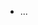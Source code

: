 <!-- PLEASE DO NOT EDIT THIS FILE: IT IS MAINTAINED BY THE ORGANIZERS BASED ON ACTUAL REGISTRATIONS -->

* ...
